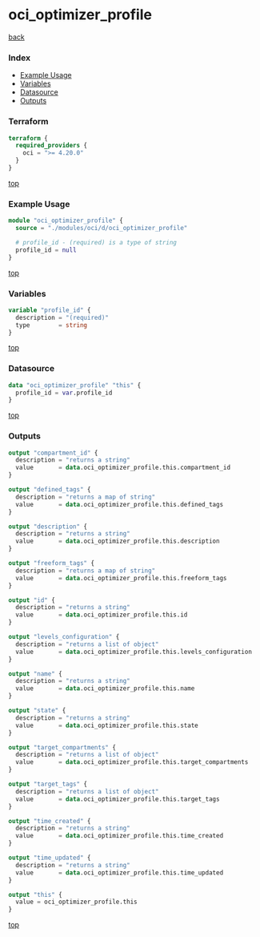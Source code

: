# oci_optimizer_profile

[back](../oci.md)

### Index

- [Example Usage](#example-usage)
- [Variables](#variables)
- [Datasource](#datasource)
- [Outputs](#outputs)

### Terraform

```terraform
terraform {
  required_providers {
    oci = ">= 4.20.0"
  }
}
```

[top](#index)

### Example Usage

```terraform
module "oci_optimizer_profile" {
  source = "./modules/oci/d/oci_optimizer_profile"

  # profile_id - (required) is a type of string
  profile_id = null
}
```

[top](#index)

### Variables

```terraform
variable "profile_id" {
  description = "(required)"
  type        = string
}
```

[top](#index)

### Datasource

```terraform
data "oci_optimizer_profile" "this" {
  profile_id = var.profile_id
}
```

[top](#index)

### Outputs

```terraform
output "compartment_id" {
  description = "returns a string"
  value       = data.oci_optimizer_profile.this.compartment_id
}

output "defined_tags" {
  description = "returns a map of string"
  value       = data.oci_optimizer_profile.this.defined_tags
}

output "description" {
  description = "returns a string"
  value       = data.oci_optimizer_profile.this.description
}

output "freeform_tags" {
  description = "returns a map of string"
  value       = data.oci_optimizer_profile.this.freeform_tags
}

output "id" {
  description = "returns a string"
  value       = data.oci_optimizer_profile.this.id
}

output "levels_configuration" {
  description = "returns a list of object"
  value       = data.oci_optimizer_profile.this.levels_configuration
}

output "name" {
  description = "returns a string"
  value       = data.oci_optimizer_profile.this.name
}

output "state" {
  description = "returns a string"
  value       = data.oci_optimizer_profile.this.state
}

output "target_compartments" {
  description = "returns a list of object"
  value       = data.oci_optimizer_profile.this.target_compartments
}

output "target_tags" {
  description = "returns a list of object"
  value       = data.oci_optimizer_profile.this.target_tags
}

output "time_created" {
  description = "returns a string"
  value       = data.oci_optimizer_profile.this.time_created
}

output "time_updated" {
  description = "returns a string"
  value       = data.oci_optimizer_profile.this.time_updated
}

output "this" {
  value = oci_optimizer_profile.this
}
```

[top](#index)